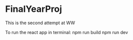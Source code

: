 # FinalYearProj

This is the second attempt at WW

To run the react app in terminal:
npm run build
npm run dev
